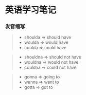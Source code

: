 # 英语学习笔记



### 发音缩写

> * shoulda  =>   should have
> * woulda   =>   would have
> * coulda    =>   could have

> * shouldna  =>  should not have
> * wouldna  =>  would not have
> * couldna  =>  could not have

> * gonna  =>  going to
> * wanna  => want to
> * gotta  => got to